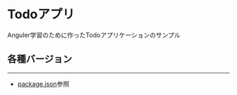 # Todoアプリ

Anguler学習のために作ったTodoアプリケーションのサンプル

## 各種バージョン
***
* [package.json](https://github.com/Sazanamin/todo-angular/blob/main/package.json)参照
